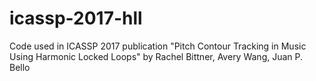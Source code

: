 # icassp-2017-hll
Code used in ICASSP 2017 publication "Pitch Contour Tracking in Music Using Harmonic Locked Loops" by Rachel Bittner, Avery Wang, Juan P. Bello
